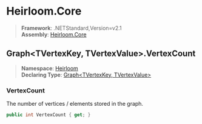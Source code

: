 # Heirloom.Core

> **Framework**: .NETStandard,Version=v2.1  
> **Assembly**: [Heirloom.Core][0]  

## Graph\<TVertexKey, TVertexValue>.VertexCount

> **Namespace**: [Heirloom][0]  
> **Declaring Type**: [Graph\<TVertexKey, TVertexValue>][1]  

### VertexCount

The number of vertices / elements stored in the graph.

```cs
public int VertexCount { get; }
```

[0]: ../../../Heirloom.Core.md
[1]: ../Graph[TVertexKey,TVertexValue].md

